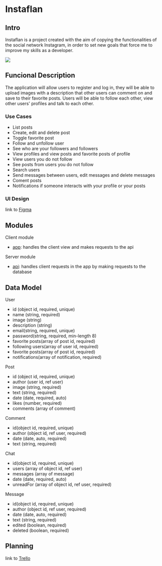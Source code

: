 # Instaflan

## Intro 

Instaflan is a project created with the aim of copying the functionalities of the social network Instagram, in order to set new goals that force me to improve my skills as a developer.

![](https://media3.giphy.com/media/iKPQgXxAJtJSg/giphy.gif?cid=ecf05e47fju38v1cjppwjkvsg4jp6wnr22fbk4b76hfr5aph&ep=v1_gifs_search&rid=giphy.gif&ct=g)

## Funcional Description 
The application will allow users to register and log in, they will be able to upload images with a description that other users can comment on and save to their favorite posts. Users will be able to follow each other, view other users' profiles and talk to each other. 
### Use Cases
 
- List posts
- Create, edit and delete post 
- Toggle favorite post 
- Follow and unfollow user
- See who are your followers and followers
- View profiles and view posts and favorite posts of profile
- View users you do not follow
- See posts from users you do not follow
- Search users
- Send messages between users, edit messages and delete messages
- Coment posts
- Notifications if someone interacts with your profile or your posts

### UI Design

link to [Figma](https://www.figma.com/file/cKuNiquDcIFG0LMrnLExJs/Untitled?type=design&node-id=1-8&mode=design&t=GrcaVAMisTuAwv59-0)

## Modules

Client module

- [app](../instaflan-fullstack/app/README.md): handles the client view and makes requests to the api

Server module

- [api](../instaflan-fullstack/api/README.md): handles client requests in the app by making requests to the database

## Data Model

User

- id (object id, required, unique)
- name (string, required)
- image (string)
- description (string)
- email(string, required, unique)
- password(string, required, min-length 8)
- favorite posts(array of post id, required)
- following users(array of user id, required)
- favorite posts(array of post id, required)
- notifications(array of notification, required)

Post 

- id (object id, required, unique)
- author (user id, ref user)
- image (string, required)
- text (string, required)
- date (date, required, auto)
- likes (number, required)
- comments (array of comment)

Comment

- id(object id, required, unique)
- author (object id, ref user, required)
- date (date, auto, required)
- text (string, required)

Chat 

- id(object id, required, unique)
- users (array of object id, ref user)
- messages (array of message)
- date (date, required, auto)
- unreadFor (array of object id, ref user, required)

Message

- id(object id, required, unique)
- author (object id, ref user, required)
- date (date, auto, required)
- text (string, required)
- edited (boolean, required)
- deleted (boolean, required)

## Planning

link to [Trello](https://trello.com/invite/b/ib6A8LV1/ATTI13b23ff609078db4e730d667498a206d090546C4/instaflan)